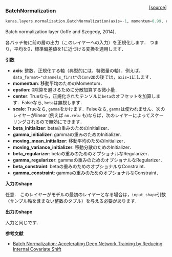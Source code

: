 <span style="float:right;">[[source]](https://github.com/fchollet/keras/blob/master/keras/layers/normalization.py#L12)</span>
### BatchNormalization

```python
keras.layers.normalization.BatchNormalization(axis=-1, momentum=0.99, epsilon=0.001, center=True, scale=True, beta_initializer='zeros', gamma_initializer='ones', moving_mean_initializer='zeros', moving_variance_initializer='ones', beta_regularizer=None, gamma_regularizer=None, beta_constraint=None, gamma_constraint=None)
```

Batch normalization layer (Ioffe and Szegedy, 2014)．

各バッチ毎に前の層の出力（このレイヤーへの入力）を正規化します．
つまり，平均を0，標準偏差値を1に近づける変換を適用します．

__引数__

- __axis__: 整数．正規化する軸（典型的には，特徴量の軸）．例えば，`data_format="channels_first"`の`Conv2D`の後では，`axis=1`にします．
- __momentum__: 移動平均のためのMomentum．
- __epsilon__: 0除算を避けるために分散加算する微小量．
- __center__: Trueなら，正規化されたテンソルに`beta`のオフセットを加算します．Falseなら, `beta`は無視します．
- __scale__: Trueなら, `gamma`をかけます．Falseなら, `gamma`は使われません．次のレイヤーがlinear (例えば `nn.relu` も)ならば，次のレイヤーによってスケーリングされるので無効にできます．
- __beta_initializer__: betaの重みのためのInitializer．
- __gamma_initializer__: gammaの重みのためのInitializer．
- __moving_mean_initializer__: 移動平均のためのInitializer．
- __moving_variance_initializer__: 移動分散のためのInitializer．
- __beta_regularizer__: betaの重みのためのオプショナルなRegularizer．
- __gamma_regularizer__: gammaの重みのためのオプショナルなRegularizer．
- __beta_constraint__: betaの重みのためのオプショナルなConstraint．
- __gamma_constraint__: gammaの重みのためのオプショナルなConstraint．

__入力のshape__

任意．
このレイヤーがモデルの最初のレイヤーとなる場合は，`input_shape`引数（サンプル軸を含まない整数のタプル）を与える必要があります．

__出力のshape__

入力と同じです．

__参考文献__

- [Batch Normalization: Accelerating Deep Network Training by Reducing Internal Covariate Shift](http://jmlr.org/proceedings/papers/v37/ioffe15.html)
